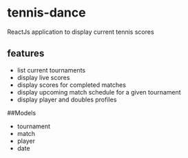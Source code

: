 # tennis-dance
ReactJs application to display current tennis scores

## features
- list current tournaments
- display live scores
- display scores for completed matches
- display upcoming match schedule for a given tournament
- display player and doubles profiles

##Models
- tournament
- match
- player
- date
